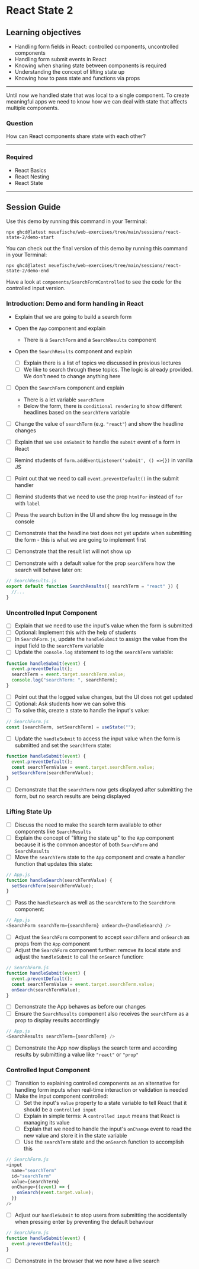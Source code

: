 # React State 2

## Learning objectives

- Handling form fields in React: controlled components, uncontrolled components
- Handling form submit events in React
- Knowing when sharing state between components is required
- Understanding the concept of lifting state up
- Knowing how to pass state and functions via props

---

Until now we handled state that was local to a single component. To create meaningful apps we need
to know how we can deal with state that affects multiple components.

### Question

How can React components share state with each other?

---

### Required

- React Basics
- React Nesting
- React State

---

## Session Guide

Use this demo by running this command in your Terminal:

```
npx ghcd@latest neuefische/web-exercises/tree/main/sessions/react-state-2/demo-start
```

You can check out the final version of this demo by running this command in your Terminal:

```
npx ghcd@latest neuefische/web-exercises/tree/main/sessions/react-state-2/demo-end
```

Have a look at `components/SearchFormControlled` to see the code for the controlled input version.

### Introduction: Demo and form handling in React

- Explain that we are going to build a search form

- Open the `App` component and explain

  - There is a `SearchForm` and a `SearchResults` component

- Open the `SearchResults` component and explain

  - [ ] Explain there is a list of topics we discussed in previous lectures
  - [ ] We like to search through these topics. The logic is already provided. We don't need to change anything here

- [ ] Open the `SearchForm` component and explain
  - There is a let variable `searchTerm`
  - Below the form, there is `conditional rendering` to show different headlines based on the `searchTerm` variable
- [ ] Change the value of `searchTerm` (e.g. `"react"`) and show the headline changes
- [ ] Explain that we use `onSubmit` to handle the `submit` event of a form in React
- [ ] Remind students of `form.addEventListener('submit', () =>{})` in vanilla JS
- [ ] Point out that we need to call `event.preventDefault()` in the submit handler
- [ ] Remind students that we need to use the prop `htmlFor` instead of `for` with `label`

- [ ] Press the search button in the UI and show the log message in the console
- [ ] Demonstrate that the headline text does not yet update when submitting the form - this is what we are going to implement first
- [ ] Demonstrate that the result list will not show up
- [ ] Demonstrate with a default value for the prop `searchTerm` how the search will behave later on:

```js
// SearchResults.js
export default function SearchResults({ searchTerm = "react" }) {
  //...
}
```

### Uncontrolled Input Component

- [ ] Explain that we need to use the input's value when the form is submitted
- [ ] Optional: Implement this with the help of students
- [ ] In `SearchForm.js`, update the `handleSubmit` to assign the value from the input field to the `searchTerm` variable
- [ ] Update the `console.log` statement to log the `searchTerm` variable:

```js
function handleSubmit(event) {
  event.preventDefault();
  searchTerm = event.target.searchTerm.value;
  console.log("searchTerm: ", searchTerm);
}
```

- [ ] Point out that the logged value changes, but the UI does not get updated
- [ ] Optional: Ask students how we can solve this
- [ ] To solve this, create a state to handle the input's value:

```js
// SearchForm.js
const [searchTerm, setSearchTerm] = useState("");
```

- [ ] Update the `handleSubmit` to access the input value when the form is submitted and set the `searchTerm` state:

```js
function handleSubmit(event) {
  event.preventDefault();
  const searchTermValue = event.target.searchTerm.value;
  setSearchTerm(searchTermValue);
}
```

- [ ] Demonstrate that the `searchTerm` now gets displayed after submitting the form, but no search results are being displayed

### Lifting State Up

- [ ] Discuss the need to make the search term available to other components like `SearchResults`
- [ ] Explain the concept of "lifting the state up" to the `App` component because it is the common ancestor of both `SearchForm` and `SearchResults`
- [ ] Move the `searchTerm` state to the `App` component and create a handler function that updates this state:

```js
// App.js
function handleSearch(searchTermValue) {
  setSearchTerm(searchTermValue);
}
```

- [ ] Pass the `handleSearch` as well as the `searchTerm` to the `SearchForm` component:

```js
// App.js
<SearchForm searchTerm={searchTerm} onSearch={handleSearch} />
```

- [ ] Adjust the `SearchForm` component to accept `searchTerm` and `onSearch` as props from the `App` component
- [ ] Adjust the `SearchForm` component further: remove its local state and adjust the `handleSubmit` to call the `onSearch` function:

```js
// SearchForm.js
function handleSubmit(event) {
  event.preventDefault();
  const searchTermValue = event.target.searchTerm.value;
  onSearch(searchTermValue);
}
```

- [ ] Demonstrate the App behaves as before our changes
- [ ] Ensure the `SearchResults` component also receives the `searchTerm` as a prop to display results accordingly

```js
// App.js
<SearchResults searchTerm={searchTerm} />
```

- [ ] Demonstrate the App now displays the search term and according results by submitting a value like `"react"` or `"prop"`

### Controlled Input Component

- [ ] Transition to explaining controlled components as an alternative for handling form inputs when real-time interaction or validation is needed
- [ ] Make the input component controlled:
  - [ ] Set the input's `value` property to a state variable to tell React that it should be a `controlled input`
  - [ ] Explain in simple terms: A `controlled input` means that React is managing its value
  - [ ] Explain that we need to handle the input's `onChange` event to read the new value and store it in the state variable
  - [ ] Use the `searchTerm` state and the `onSearch` function to accomplish this

```js
// SearchForm.js
<input
  name="searchTerm"
  id="searchTerm"
  value={searchTerm}
  onChange={(event) => {
    onSearch(event.target.value);
  }}
/>
```

- [ ] Adjust our `handleSubmit` to stop users from submitting the accidentally when pressing enter by preventing the default behaviour

```js
// SearchForm.js
function handleSubmit(event) {
  event.preventDefault();
}
```

- [ ] Demonstrate in the browser that we now have a live search
